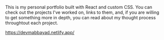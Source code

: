 This is my personal portfolio built with React and custom CSS. You can check out the projects I've worked on,
links to them, and, if you are willing to get something more in depth, you can read about my thought process throughtout each project. 

https://devmabbayad.netlify.app/
